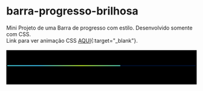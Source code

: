 # barra-progresso-brilhosa
Mini Projeto de uma Barra de progresso com estilo. Desenvolvido somente com CSS.<br>
Link para ver animação CSS [AQUI](https://codepen.io/Vin-cius-Rodrigues-WINYNERD/pen/OJrWGaX){:target="_blank"}.<br><br>
<img src="Captura de tela 2023-09-22 162807.png">

